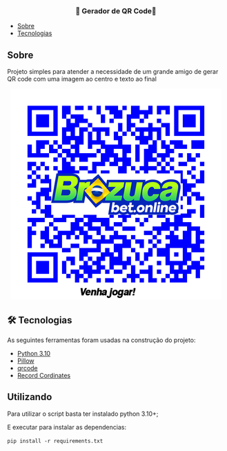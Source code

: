 <h3 align="center"> 
	🚧 Gerador de QR Code🚧
</h3>



<!--ts-->
   * [Sobre](##Sobre)
   * [Tecnologias](#tecnologias)
<!--te-->

## Sobre
Projeto simples para atender a necessidade de um grande amigo de gerar QR code com uma imagem ao centro e texto ao final

<div align="center">
<img  alt="QR Code" title="#QR Code" src="./src/qrcode_Venha_jogar!.png" />
</div>



## 🛠 Tecnologias

As seguintes ferramentas foram usadas na construção do projeto:

- [Python 3.10](https://www.python.org/)
- [Pillow](https://pypi.org/project/Pillow/)
- [qrcode](https://pypi.org/project/qrcode/)
- [Record Cordinates](https://www.mobilefish.com/services/record_mouse_coordinates/record_mouse_coordinates.php)

## Utilizando

Para utilizar o script basta ter instalado python 3.10+;

E executar para instalar as dependencias: 

```pip install -r requirements.txt```


